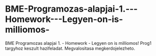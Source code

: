 # BME-Programozas-alapjai-1.---Homework---Legyen-on-is-milliomos-
BME Programozas alapjai 1. - Homework - Legyen on is milliomos! Prog1 targyhoz keszult hazifeladat. Megvalositasa megkerdojelezheto.

